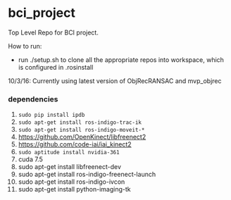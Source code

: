 # bci_project
Top Level Repo for BCI project.

How to run:
 - run ./setup.sh to clone all the appropriate repos into workspace, which is configured in .rosinstall
 
10/3/16: Currently using latest version of ObjRecRANSAC and mvp_objrec

### dependencies

1. `sudo pip install ipdb`
2. `sudo apt-get install ros-indigo-trac-ik`
3. `sudo apt-get install ros-indigo-moveit-*`
4. https://github.com/OpenKinect/libfreenect2
5. https://github.com/code-iai/iai_kinect2
6. `sudo aptitude install nvidia-361`
7. cuda 7.5
8. sudo apt-get install libfreenect-dev
9. sudo apt-get install ros-indigo-freenect-launch
10. sudo apt-get install ros-indigo-ivcon
11. sudo apt-get install python-imaging-tk
